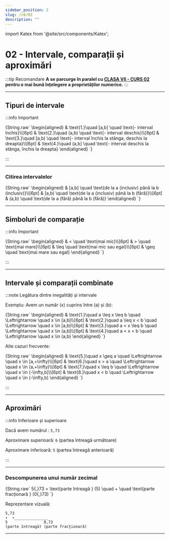 ```yaml
---
sidebar_position: 2
slug: /c6/02
description: ""
---
```


import Katex from '@site/src/components/Katex';

# 02 - Intervale, comparații și aproximări

:::tip Recomandare
**A se parcurge în paralel cu [CLASA VII - CURS 02](/docs/c7/02.md) pentru o mai bună înțelegere a proprietăților numerice.**
:::

---

## Tipuri de intervale

:::info Important

<Katex>
{String.raw`
\begin{aligned}
& \text{1.}\quad [a,b] \quad \text{- interval închis}\\[6pt]
& \text{2.}\quad (a,b) \quad \text{- interval deschis}\\[6pt]
& \text{3.}\quad [a,b) \quad \text{- interval închis la stânga, deschis la dreapta}\\[6pt]
& \text{4.}\quad (a,b] \quad \text{- interval deschis la stânga, închis la dreapta}
\end{aligned}
`}
</Katex>

:::

---

### Citirea intervalelor

<Katex>
{String.raw`
\begin{aligned}
& [a,b] \quad \text{de la a (inclusiv) până la b (inclusiv)}\\[6pt]
& [a,b) \quad \text{de la a (inclusiv) până la b (fără)}\\[6pt]
& (a,b) \quad \text{de la a (fără) până la b (fără)}
\end{aligned}
`}
</Katex>

---

## Simboluri de comparație

:::info Important

<Katex>
{String.raw`
\begin{aligned}
& < \quad \text{mai mic}\\[6pt]
& > \quad \text{mai mare}\\[6pt]
& \leq \quad \text{mai mic sau egal}\\[6pt]
& \geq \quad \text{mai mare sau egal}
\end{aligned}
`}
</Katex>

:::

---

## Intervale și comparații combinate

:::note Legătura dintre inegalități și intervale

Exemplu: Avem un număr \(x\) cuprins între \(a\) și \(b\):

<Katex>
{String.raw`
\begin{aligned}
& \text{1.}\quad a \leq x \leq b \quad \Leftrightarrow \quad x \in [a,b]\\[6pt]
& \text{2.}\quad a \leq x < b \quad \Leftrightarrow \quad x \in [a,b)\\[6pt]
& \text{3.}\quad a < x \leq b \quad \Leftrightarrow \quad x \in (a,b]\\[6pt]
& \text{4.}\quad a < x < b \quad \Leftrightarrow \quad x \in (a,b)
\end{aligned}
`}
</Katex>

Alte cazuri frecvente:

<Katex>
{String.raw`
\begin{aligned}
& \text{5.}\quad x \geq a \quad \Leftrightarrow \quad x \in [a,+\infty)\\[6pt]
& \text{6.}\quad x > a \quad \Leftrightarrow \quad x \in (a,+\infty)\\[6pt]
& \text{7.}\quad x \leq b \quad \Leftrightarrow \quad x \in (-\infty,b]\\[6pt]
& \text{8.}\quad x < b \quad \Leftrightarrow \quad x \in (-\infty,b)
\end{aligned}
`}
</Katex>

:::

---

## Aproximări

:::info Inferioare și superioare

Dacă avem numărul : `5,73`

Aproximare superioară: `6` (partea întreagă următoare)

Aproximare inferioară: `5` (partea întreagă anterioară)

:::

---

### Descompunerea unui număr zecimal

<Katex>
{String.raw`
5{,}73 = \text{parte întreagă } (5) \quad + \quad \text{parte fracționară } (0{,}73)
`}
</Katex>

Reprezentare vizuală:

```
5,73
↑  ↑_______________
5                0,73
(parte întreagă) (parte fracționară)
```

---

